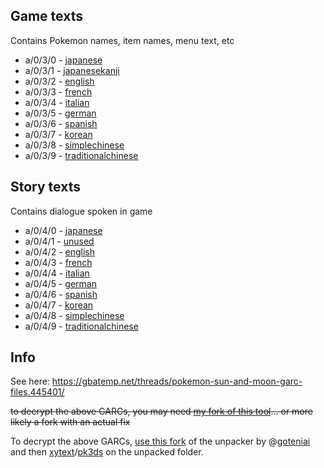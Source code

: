 ## Game texts
Contains Pokemon names, item names, menu text, etc

- a/0/3/0 - [japanese](https://raw.githubusercontent.com/vgmoose/sm-demo-text/master/gametext/japanese.txt)
- a/0/3/1 - [japanesekanji](https://raw.githubusercontent.com/vgmoose/sm-demo-text/master/gametext/japanesekanji.txt)
- a/0/3/2 - [english](https://raw.githubusercontent.com/vgmoose/sm-demo-text/master/gametext/english.txt)
- a/0/3/3 - [french](https://raw.githubusercontent.com/vgmoose/sm-demo-text/master/gametext/french.txt)
- a/0/3/4 - [italian](https://raw.githubusercontent.com/vgmoose/sm-demo-text/master/gametext/italian.txt)
- a/0/3/5 - [german](https://raw.githubusercontent.com/vgmoose/sm-demo-text/master/gametext/german.txt)
- a/0/3/6 - [spanish](https://raw.githubusercontent.com/vgmoose/sm-demo-text/master/gametext/spanish.txt)
- a/0/3/7 - [korean](https://raw.githubusercontent.com/vgmoose/sm-demo-text/master/gametext/korean.txt)
- a/0/3/8 - [simplechinese](https://raw.githubusercontent.com/vgmoose/sm-demo-text/master/gametext/simplechinese.txt)
- a/0/3/9 - [traditionalchinese](https://raw.githubusercontent.com/vgmoose/sm-demo-text/master/gametext/traditionalchinese.txt)


## Story texts
Contains dialogue spoken in game

- a/0/4/0 - [japanese](https://raw.githubusercontent.com/vgmoose/sm-demo-text/master/storytext/japanese.txt)
- a/0/4/1 - [unused](https://raw.githubusercontent.com/vgmoose/sm-demo-text/master/storytext/unused.txt)
- a/0/4/2 - [english](https://raw.githubusercontent.com/vgmoose/sm-demo-text/master/storytext/english.txt)
- a/0/4/3 - [french](https://raw.githubusercontent.com/vgmoose/sm-demo-text/master/storytext/french.txt)
- a/0/4/4 - [italian](https://raw.githubusercontent.com/vgmoose/sm-demo-text/master/storytext/italian.txt)
- a/0/4/5 - [german](https://raw.githubusercontent.com/vgmoose/sm-demo-text/master/storytext/german.txt)
- a/0/4/6 - [spanish](https://raw.githubusercontent.com/vgmoose/sm-demo-text/master/storytext/spanish.txt)
- a/0/4/7 - [korean](https://raw.githubusercontent.com/vgmoose/sm-demo-text/master/storytext/korean.txt)
- a/0/4/8 - [simplechinese](https://raw.githubusercontent.com/vgmoose/sm-demo-text/master/storytext/simplechinese.txt)
- a/0/4/9 - [traditionalchinese](https://raw.githubusercontent.com/vgmoose/sm-demo-text/master/storytext/traditionalchinese.txt)

## Info
See here: https://gbatemp.net/threads/pokemon-sun-and-moon-garc-files.445401/

~~to decrypt the above GARCs, you may need [my fork of this tool](https://github.com/vgmoose/GARC-Unpack)... or more likely a fork with an actual fix~~

To decrypt the above GARCs, [use this fork](https://gbatemp.net/threads/pokemon-sun-and-moon-garc-files.445401/) of the unpacker by @[goteniai](https://github.com/goteniai) and then [xytext](https://github.com/kwsch/xytext)/[pk3ds](https://github.com/kwsch/pk3DS) on the unpacked folder.
